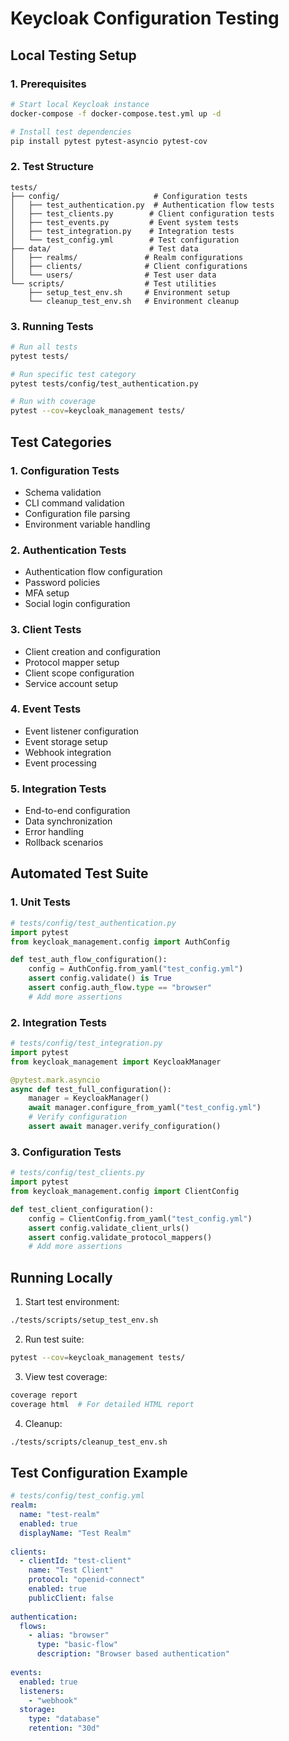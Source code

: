 # Keycloak Configuration Testing

## Local Testing Setup

### 1. Prerequisites
```bash
# Start local Keycloak instance
docker-compose -f docker-compose.test.yml up -d

# Install test dependencies
pip install pytest pytest-asyncio pytest-cov
```

### 2. Test Structure
```
tests/
├── config/                     # Configuration tests
│   ├── test_authentication.py  # Authentication flow tests
│   ├── test_clients.py        # Client configuration tests
│   ├── test_events.py         # Event system tests
│   ├── test_integration.py    # Integration tests
│   └── test_config.yml        # Test configuration
├── data/                      # Test data
│   ├── realms/               # Realm configurations
│   ├── clients/              # Client configurations
│   └── users/                # Test user data
└── scripts/                  # Test utilities
    ├── setup_test_env.sh     # Environment setup
    └── cleanup_test_env.sh   # Environment cleanup
```

### 3. Running Tests
```bash
# Run all tests
pytest tests/

# Run specific test category
pytest tests/config/test_authentication.py

# Run with coverage
pytest --cov=keycloak_management tests/
```

## Test Categories

### 1. Configuration Tests
- Schema validation
- CLI command validation
- Configuration file parsing
- Environment variable handling

### 2. Authentication Tests
- Authentication flow configuration
- Password policies
- MFA setup
- Social login configuration

### 3. Client Tests
- Client creation and configuration
- Protocol mapper setup
- Client scope configuration
- Service account setup

### 4. Event Tests
- Event listener configuration
- Event storage setup
- Webhook integration
- Event processing

### 5. Integration Tests
- End-to-end configuration
- Data synchronization
- Error handling
- Rollback scenarios

## Automated Test Suite

### 1. Unit Tests
```python
# tests/config/test_authentication.py
import pytest
from keycloak_management.config import AuthConfig

def test_auth_flow_configuration():
    config = AuthConfig.from_yaml("test_config.yml")
    assert config.validate() is True
    assert config.auth_flow.type == "browser"
    # Add more assertions
```

### 2. Integration Tests
```python
# tests/config/test_integration.py
import pytest
from keycloak_management import KeycloakManager

@pytest.mark.asyncio
async def test_full_configuration():
    manager = KeycloakManager()
    await manager.configure_from_yaml("test_config.yml")
    # Verify configuration
    assert await manager.verify_configuration()
```

### 3. Configuration Tests
```python
# tests/config/test_clients.py
import pytest
from keycloak_management.config import ClientConfig

def test_client_configuration():
    config = ClientConfig.from_yaml("test_config.yml")
    assert config.validate_client_urls()
    assert config.validate_protocol_mappers()
    # Add more assertions
```

## Running Locally

1. Start test environment:
```bash
./tests/scripts/setup_test_env.sh
```

2. Run test suite:
```bash
pytest --cov=keycloak_management tests/
```

3. View test coverage:
```bash
coverage report
coverage html  # For detailed HTML report
```

4. Cleanup:
```bash
./tests/scripts/cleanup_test_env.sh
```

## Test Configuration Example

```yaml
# tests/config/test_config.yml
realm:
  name: "test-realm"
  enabled: true
  displayName: "Test Realm"
  
clients:
  - clientId: "test-client"
    name: "Test Client"
    protocol: "openid-connect"
    enabled: true
    publicClient: false
    
authentication:
  flows:
    - alias: "browser"
      type: "basic-flow"
      description: "Browser based authentication"
      
events:
  enabled: true
  listeners:
    - "webhook"
  storage:
    type: "database"
    retention: "30d"
```
